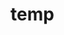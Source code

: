 # temp































































































































































































































































































































































































































































































































